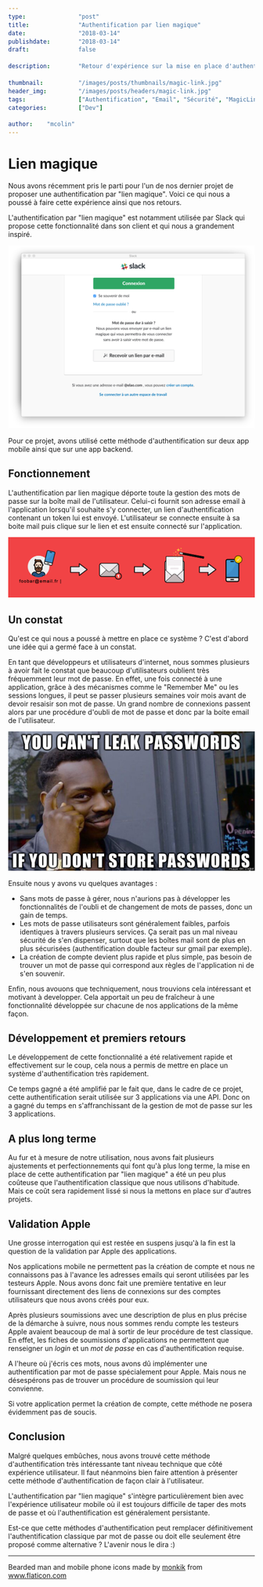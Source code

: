 ```yaml
---
type:               "post"
title:              "Authentification par lien magique"
date:               "2018-03-14"
publishdate:        "2018-03-14"
draft:              false

description:        "Retour d'expérience sur la mise en place d'authentification par lien de connexion."

thumbnail:          "/images/posts/thumbnails/magic-link.jpg"
header_img:         "/images/posts/headers/magic-link.jpg"
tags:               ["Authentification", "Email", "Sécurité", "MagicLink"]
categories:         ["Dev"]

author:    "mcolin"
---
```


# Lien magique

Nous avons récemment pris le parti pour l'un de nos dernier projet de proposer une authentification par "lien magique". Voici ce qui nous a poussé à faire cette expérience ainsi que nos retours.

L'authentification par "lien magique" est notamment utilisée par Slack qui propose cette fonctionnalité dans son client et qui nous a grandement inspiré.

[![](/images/posts/2018/magic-link-slack.png)](/images/posts/2018/magic-link-slack.png)

Pour ce projet, avons utilisé cette méthode d'authentification sur deux app mobile ainsi que sur une app backend.

## Fonctionnement

L'authentification par lien magique déporte toute la gestion des mots de passe sur la boîte mail de l'utilisateur. Celui-ci fournit son adresse email à l'application lorsqu'il souhaite s'y connecter, un lien d'authentification contenant un token lui est envoyé. L'utilisateur se connecte ensuite à sa boite mail puis clique sur le lien et est ensuite connecté sur l'application.

[![](/images/posts/2018/magic-link.png)](/images/posts/2018/magic-link.png)

## Un constat

Qu'est ce qui nous a poussé à mettre en place ce système ? C'est d'abord une idée qui a germé face à un constat.

En tant que développeurs et utilisateurs d'internet, nous sommes plusieurs à avoir fait le constat que beaucoup d'utilisateurs oublient très fréquemment leur mot de passe. En effet, une fois connecté à une application, grâce à des mécanismes comme le "Remember Me" ou les sessions longues, il peut se passer plusieurs semaines voir mois avant de devoir resaisir son mot de passe. Un grand nombre de connexions passent alors par une procédure d'oubli de mot de passe et donc par la boite email de l'utilisateur.

[![You can't leak passwords if you don't store passwords.](/images/posts/2018/you-cant-leak-passwords-meme.png)](/images/posts/2018/you-cant-leak-passwords-meme.png)

Ensuite nous y avons vu quelques avantages :

* Sans mots de passe à gérer, nous n'aurions pas à développer les fonctionnalités de l'oubli et de changement de mots de passes, donc un gain de temps.
* Les mots de passe utilisateurs sont généralement faibles, parfois identiques à travers plusieurs services. Ça serait pas un mal niveau sécurité de s'en dispenser, surtout que les boîtes mail sont de plus en plus sécurisées (authentification double facteur sur gmail par exemple).
* La création de compte devient plus rapide et plus simple, pas besoin de trouver un mot de passe qui correspond aux règles de l'application ni de s'en souvenir.

Enfin, nous avouons que techniquement, nous trouvions cela intéressant et motivant à developper. Cela apportait un peu de fraîcheur à une fonctionnalité développée sur chacune de nos applications de la même façon.

## Développement et premiers retours

Le développement de cette fonctionnalité a été relativement rapide et effectivement sur le coup, cela nous a permis de mettre en place un système d'authentification très rapidement.

Ce temps gagné a été amplifié par le fait que, dans le cadre de ce projet, cette authentification serait utilisée sur 3 applications via une API. Donc on a gagné du temps en s'affranchissant de la gestion de mot de passe sur les 3 applications.

## A plus long terme

Au fur et à mesure de notre utilisation, nous avons fait plusieurs ajustements et perfectionnements qui font qu'à plus long terme, la mise en place de cette authentification par "lien magique" a été un peu plus coûteuse que l'authentification classique que nous utilisons d'habitude. Mais ce coût sera rapidement lissé si nous la mettons en place sur d'autres projets.

## Validation Apple

Une grosse interrogation qui est restée en suspens jusqu'à la fin est la question de la validation par Apple des applications.

Nos applications mobile ne permettent pas la création de compte et nous ne connaissons pas à l'avance les adresses emails qui seront utilisées par les testeurs Apple. Nous avons donc fait une première tentative en leur fournissant directement des liens de connexions sur des comptes utilisateurs que nous avons créés pour eux.

Après plusieurs soumissions avec une description de plus en plus précise de la démarche à suivre, nous nous sommes rendu compte les testeurs Apple avaient beaucoup de mal à sortir de leur procédure de test classique. En effet, les fiches de soumissions d'applications ne permettent que renseigner un *login* et un *mot de passe* en cas d'authentification requise.

A l'heure où j'écris ces mots, nous avons dû implémenter une authentification par mot de passe spécialement pour Apple. Mais nous ne désespérons pas de trouver un procédure de soumission qui leur convienne.

Si votre application permet la création de compte, cette méthode ne posera évidemment pas de soucis.

## Conclusion

Malgré quelques embûches, nous avons trouvé cette méthode d'authentification très intéressante tant niveau technique que côté expérience utilisateur. Il faut néanmoins bien faire attention à présenter cette méthode d'authentification de façon clair à l'utilisateur.

L'authentification par "lien magique" s'intègre particulièrement bien avec l'expérience utilisateur mobile où il est toujours difficile de taper des mots de passe et où l'authentification est généralement persistante.

Est-ce que cette méthodes d'authentification peut remplacer définitivement l'authentification classique par mot de passe ou doit elle seulement être proposé comme alternative ? L'avenir nous le dira :)

---

<div>Bearded man and mobile phone icons made by <a href="https://www.flaticon.com/authors/monkik" title="monkik">monkik</a> from <a href="https://www.flaticon.com/" title="Flaticon">www.flaticon.com</a></div>
